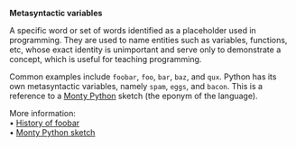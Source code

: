 **Metasyntactic variables**

A specific word or set of words identified as a placeholder used in programming. They are used to name entities such as variables, functions, etc, whose exact identity is unimportant and serve only to demonstrate a concept, which is useful for teaching programming.

Common examples include `foobar`, `foo`, `bar`, `baz`, and `qux`.
Python has its own metasyntactic variables, namely `spam`, `eggs`, and `bacon`. This is a reference to a [Monty Python](https://en.wikipedia.org/wiki/Monty_Python) sketch (the eponym of the language).

More information:  
• [History of foobar](https://en.wikipedia.org/wiki/Foobar)  
• [Monty Python sketch](https://en.wikipedia.org/wiki/Spam_%28Monty_Python%29)